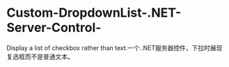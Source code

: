 # Custom-DropdownList-.NET-Server-Control-
Display a list of checkbox rather than text.一个..NET服务器控件，下拉时展现复选框而不是普通文本。

